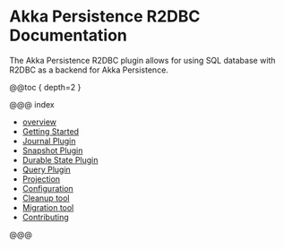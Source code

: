 # Akka Persistence R2DBC Documentation

The Akka Persistence R2DBC plugin allows for using SQL database with R2DBC as a backend for Akka Persistence.

@@toc { depth=2 }

@@@ index

* [overview](overview.md)
* [Getting Started](getting-started.md)
* [Journal Plugin](journal.md)
* [Snapshot Plugin](snapshots.md)
* [Durable State Plugin](durable-state-store.md)
* [Query Plugin](query.md)
* [Projection](projection.md)
* [Configuration](config.md)
* [Cleanup tool](cleanup.md)
* [Migration tool](migration.md)
* [Contributing](contributing.md)

@@@

